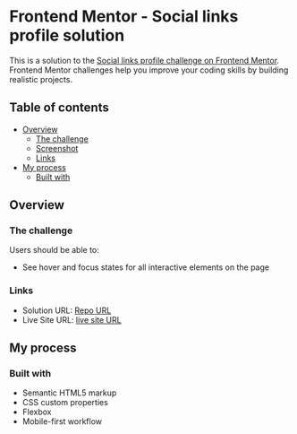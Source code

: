 # Frontend Mentor - Social links profile solution

This is a solution to the [Social links profile challenge on Frontend Mentor](https://www.frontendmentor.io/challenges/social-links-profile-UG32l9m6dQ). Frontend Mentor challenges help you improve your coding skills by building realistic projects.

## Table of contents

- [Overview](#overview)
  - [The challenge](#the-challenge)
  - [Screenshot](#screenshot)
  - [Links](#links)
- [My process](#my-process)
  - [Built with](#built-with)

## Overview

### The challenge

Users should be able to:

- See hover and focus states for all interactive elements on the page

### Links

- Solution URL: [Repo URL](https://github.com/omarmohy98/social-links-profile)
- Live Site URL: [live site URL](https://social-links-profile-pfol.onrender.com)

## My process

### Built with

- Semantic HTML5 markup
- CSS custom properties
- Flexbox
- Mobile-first workflow
